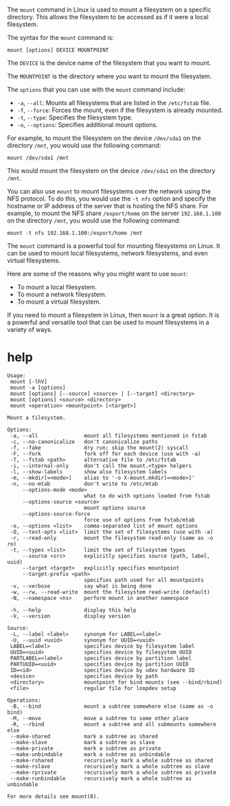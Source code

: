 # 

The `mount` command in Linux is used to mount a filesystem on a specific directory. This allows the filesystem to be accessed as if it were a local filesystem.

The syntax for the `mount` command is:

```
mount [options] DEVICE MOUNTPOINT
```

The `DEVICE` is the device name of the filesystem that you want to mount.

The `MOUNTPOINT` is the directory where you want to mount the filesystem.

The `options` that you can use with the `mount` command include:

* `-a`, `--all`: Mounts all filesystems that are listed in the `/etc/fstab` file.
* `-f`, `--force`: Forces the mount, even if the filesystem is already mounted.
* `-t`, `--type`: Specifies the filesystem type.
* `-o`, `--options`: Specifies additional mount options.

For example, to mount the filesystem on the device `/dev/sda1` on the directory `/mnt`, you would use the following command:

```
mount /dev/sda1 /mnt
```

This would mount the filesystem on the device `/dev/sda1` on the directory `/mnt`.

You can also use `mount` to mount filesystems over the network using the NFS protocol. To do this, you would use the `-t nfs` option and specify the hostname or IP address of the server that is hosting the NFS share. For example, to mount the NFS share `/export/home` on the server `192.168.1.100` on the directory `/mnt`, you would use the following command:

```
mount -t nfs 192.168.1.100:/export/home /mnt
```

The `mount` command is a powerful tool for mounting filesystems on Linux. It can be used to mount local filesystems, network filesystems, and even virtual filesystems.

Here are some of the reasons why you might want to use `mount`:

* To mount a local filesystem.
* To mount a network filesystem.
* To mount a virtual filesystem.

If you need to mount a filesystem in Linux, then `mount` is a great option. It is a powerful and versatile tool that can be used to mount filesystems in a variety of ways.



# help

```
Usage:
 mount [-lhV]
 mount -a [options]
 mount [options] [--source] <source> | [--target] <directory>
 mount [options] <source> <directory>
 mount <operation> <mountpoint> [<target>]

Mount a filesystem.

Options:
 -a, --all               mount all filesystems mentioned in fstab
 -c, --no-canonicalize   don't canonicalize paths
 -f, --fake              dry run; skip the mount(2) syscall
 -F, --fork              fork off for each device (use with -a)
 -T, --fstab <path>      alternative file to /etc/fstab
 -i, --internal-only     don't call the mount.<type> helpers
 -l, --show-labels       show also filesystem labels
 -m, --mkdir[=<mode>]    alias to '-o X-mount.mkdir[=<mode>]'
 -n, --no-mtab           don't write to /etc/mtab
     --options-mode <mode>
                         what to do with options loaded from fstab
     --options-source <source>
                         mount options source
     --options-source-force
                         force use of options from fstab/mtab
 -o, --options <list>    comma-separated list of mount options
 -O, --test-opts <list>  limit the set of filesystems (use with -a)
 -r, --read-only         mount the filesystem read-only (same as -o ro)
 -t, --types <list>      limit the set of filesystem types
     --source <src>      explicitly specifies source (path, label, uuid)
     --target <target>   explicitly specifies mountpoint
     --target-prefix <path>
                         specifies path used for all mountpoints
 -v, --verbose           say what is being done
 -w, --rw, --read-write  mount the filesystem read-write (default)
 -N, --namespace <ns>    perform mount in another namespace

 -h, --help              display this help
 -V, --version           display version

Source:
 -L, --label <label>     synonym for LABEL=<label>
 -U, --uuid <uuid>       synonym for UUID=<uuid>
 LABEL=<label>           specifies device by filesystem label
 UUID=<uuid>             specifies device by filesystem UUID
 PARTLABEL=<label>       specifies device by partition label
 PARTUUID=<uuid>         specifies device by partition UUID
 ID=<id>                 specifies device by udev hardware ID
 <device>                specifies device by path
 <directory>             mountpoint for bind mounts (see --bind/rbind)
 <file>                  regular file for loopdev setup

Operations:
 -B, --bind              mount a subtree somewhere else (same as -o bind)
 -M, --move              move a subtree to some other place
 -R, --rbind             mount a subtree and all submounts somewhere else
 --make-shared           mark a subtree as shared
 --make-slave            mark a subtree as slave
 --make-private          mark a subtree as private
 --make-unbindable       mark a subtree as unbindable
 --make-rshared          recursively mark a whole subtree as shared
 --make-rslave           recursively mark a whole subtree as slave
 --make-rprivate         recursively mark a whole subtree as private
 --make-runbindable      recursively mark a whole subtree as unbindable

For more details see mount(8).
```
